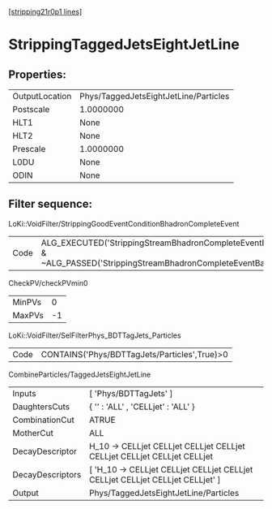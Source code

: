 [[stripping21r0p1 lines]](./stripping21r0p1-index)

# StrippingTaggedJetsEightJetLine

## Properties:

|                |                                       |
|----------------|---------------------------------------|
| OutputLocation | Phys/TaggedJetsEightJetLine/Particles |
| Postscale      | 1.0000000                             |
| HLT1           | None                                  |
| HLT2           | None                                  |
| Prescale       | 1.0000000                             |
| L0DU           | None                                  |
| ODIN           | None                                  |

## Filter sequence:

LoKi::VoidFilter/StrippingGoodEventConditionBhadronCompleteEvent

|      |                                                                                                                          |
|------|--------------------------------------------------------------------------------------------------------------------------|
| Code | ALG_EXECUTED('StrippingStreamBhadronCompleteEventBadEvent') & ~ALG_PASSED('StrippingStreamBhadronCompleteEventBadEvent') |

CheckPV/checkPVmin0

|        |     |
|--------|-----|
| MinPVs | 0   |
| MaxPVs | -1  |

LoKi::VoidFilter/SelFilterPhys_BDTTagJets_Particles

|      |                                               |
|------|-----------------------------------------------|
| Code | CONTAINS('Phys/BDTTagJets/Particles',True)\>0 |

CombineParticles/TaggedJetsEightJetLine

|                  |                                                                                  |
|------------------|----------------------------------------------------------------------------------|
| Inputs           | [ 'Phys/BDTTagJets' ]                                                          |
| DaughtersCuts    | { '' : 'ALL' , 'CELLjet' : 'ALL' }                                               |
| CombinationCut   | ATRUE                                                                            |
| MotherCut        | ALL                                                                              |
| DecayDescriptor  | H_10 -\> CELLjet CELLjet CELLjet CELLjet CELLjet CELLjet CELLjet CELLjet         |
| DecayDescriptors | [ 'H_10 -\> CELLjet CELLjet CELLjet CELLjet CELLjet CELLjet CELLjet CELLjet' ] |
| Output           | Phys/TaggedJetsEightJetLine/Particles                                            |
